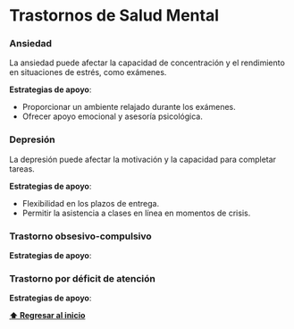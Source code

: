 # Trastornos de Salud Mental

### Ansiedad
La ansiedad puede afectar la capacidad de concentración y el rendimiento en situaciones de estrés, como exámenes.

**Estrategias de apoyo**:
- Proporcionar un ambiente relajado durante los exámenes.
- Ofrecer apoyo emocional y asesoría psicológica.

### Depresión
La depresión puede afectar la motivación y la capacidad para completar tareas.

**Estrategias de apoyo**:
- Flexibilidad en los plazos de entrega.
- Permitir la asistencia a clases en línea en momentos de crisis.

### Trastorno obsesivo-compulsivo
**Estrategias de apoyo**:

### Trastorno por déficit de atención
**Estrategias de apoyo**:

**[⬆ Regresar al inicio](/README.md)**
